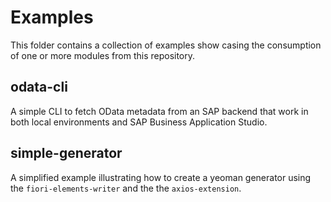 # Examples
This folder contains a collection of examples show casing the consumption of one or more modules from this repository.

## odata-cli
A simple CLI to fetch OData metadata from an SAP backend that work in both local environments and SAP Business Application Studio.

## simple-generator
A simplified example illustrating how to create a yeoman generator using the `fiori-elements-writer` and the the `axios-extension`.